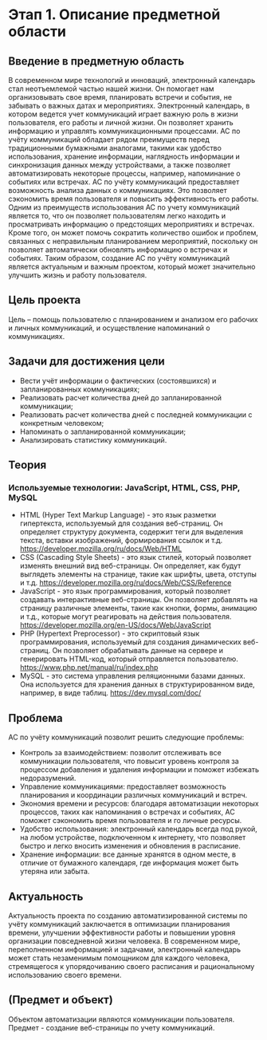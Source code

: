 # Этап 1. Описание предметной области  
## Введение в предметную область  
В современном мире технологий и инноваций, электронный календарь стал неотъемлемой частью нашей жизни. Он помогает нам организовывать свое время, планировать встречи и события, не забывать о важных датах и мероприятиях. Электронный календарь, в котором ведется учет коммуникаций играет важную роль в жизни пользователя, его работы и личной жизни. Он позволяет хранить информацию и управлять коммуникационными процессами. АС по учёту коммуникаций обладает рядом преимуществ перед традиционными бумажными аналогами, такими как удобство использования, хранение информации, наглядность информации и синхронизация данных между устройствами, а также позволяет автоматизировать некоторые процессы, например, напоминание о событиях или встречах.  АС по учёту коммуникаций предоставляет возможность анализа данных о коммуникациях. Это позволяет сэкономить время пользователя и повысить эффективность его работы. Одним из преимуществ использования АС по учету коммуникаций является то, что он позволяет пользователям легко находить и просматривать информацию о предстоящих мероприятиях и встречах. Кроме того, он может помочь сократить количество ошибок и проблем, связанных с неправильным планированием мероприятий, поскольку он позволяет автоматически обновлять информацию о встречах и событиях. Таким образом, создание АС  по учёту коммуникаций является актуальным и важным проектом, который может значительно улучшить жизнь и работу пользователя.

## Цель проекта  
Цель – помощь пользователю с планированием и анализом его рабочих и личных коммуникаций, и осуществление напоминаний о коммуникациях.

## Задачи для достижения цели  
*	Вести учёт информации о фактических (состоявшихся) и запланированных коммуникациях;
* Реализовать расчет количества дней до запланированной коммуникации;
*	Реализовать расчет количества дней с последней коммуникации с конкретным человеком;
*	Напоминать о запланированной коммуникации;
*	Анализировать статистику коммуникаций.

## Теория  
### Используемые технологии: JavaScript, HTML, CSS, PHP, MySQL
* HTML (Hyper Text Markup Language) - это язык разметки гипертекста, используемый для создания веб-страниц. Он определяет структуру документа, содержит теги для выделения текста, вставки изображений, формирования ссылок и т.д.
https://developer.mozilla.org/ru/docs/Web/HTML  
* CSS (Cascading Style Sheets) - это язык стилей, который позволяет изменять внешний вид веб-страницы. Он определяет, как будут выглядеть элементы на странице, такие как шрифты, цвета, отступы и т.д. https://developer.mozilla.org/ru/docs/Web/CSS/Reference  
* JavaScript - это язык программирования, который позволяет создавать интерактивные веб-страницы. Он позволяет добавлять на страницу различные элементы, такие как кнопки, формы, анимацию и т.д., которые могут реагировать на действия пользователя. https://developer.mozilla.org/en-US/docs/Web/JavaScript  
* PHP (Hypertext Preprocessor) - это скриптовый язык программирования, используемый для создания динамических веб-страниц. Он позволяет обрабатывать данные на сервере и генерировать HTML-код, который отправляется пользователю. https://www.php.net/manual/ru/index.php  
* MySQL - это система управления реляционными базами данных. Она используется для хранения данных в структурированном виде, например, в виде таблиц. https://dev.mysql.com/doc/  


## Проблема  
АС по учёту коммуникаций позволит решить следующие проблемы:
* Контроль за взаимодействием: позволит отслеживать все коммуникации пользователя, что повысит уровень контроля за процессом добавления и удаления информации и поможет избежать недоразумений.
* Управление коммуникациями: предоставляет возможность планирования и координации различных коммуникаций и встреч.
* Экономия времени и ресурсов: благодаря автоматизации некоторых процессов, таких как напоминания о встречах и событиях, АС поможет сэкономить время пользователя и го личные ресурсы.
* Удобство использования: электронный календарь всегда под рукой, на любом устройстве, подключенном к интернету, что позволяет быстро и легко вносить изменения и обновления в расписание.
* Хранение информации: все данные хранятся в одном месте, в отличие от бумажного календаря, где информация может быть утеряна или забыта.

## Актуальность  
Актуальность проекта по созданию автоматизированной системы по учёту коммуникаций заключается в оптимизации планирования времени, улучшении эффективности работы и повышении уровня организации повседневной жизни человека. В современном мире, переполненном информацией и задачами, электронный календарь может стать незаменимым помощником для каждого человека, стремящегося к упорядочиванию своего расписания и рациональному использованию своего времени.

## (Предмет и объект)  
Объектом автоматизации являются коммуникации пользователя.
Предмет - создание веб-страницы по учету коммуникаций.
